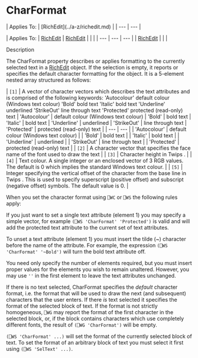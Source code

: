 




<h1 class="heading"><span class="name">CharFormat</span></h1>
| Applies To: | [RichEdit](../a-z/richedit.md) |
| --- | ---  |

| Applies To: | [RichEdit](../a-z/richedit.md) | [RichEdit](../a-z/richedit.md) |  |  |
| --- | --- | ---  |
| [RichEdit](../a-z/richedit.md) |  |  |


Description


The CharFormat property describes or applies formatting to the currently selected text in a [RichEdit](../a-z/richedit.md) object. If the selection is empty, it reports or specifies the default character formatting for the object. It is a 5-element nested array structured as follows:


| `[1]` | A vector of character vectors which describes the text attributes and is comprised of the following keywords: 'Autocolour' default colour (Windows text colour) 'Bold' bold text 'Italic' bold text 'Underline' underlined 'StrikeOut' line through text 'Protected' protected (read-only) text | 'Autocolour' | default colour (Windows text colour) | 'Bold' | bold text | 'Italic' | bold text | 'Underline' | underlined | 'StrikeOut' | line through text | 'Protected' | protected (read-only) text |
| --- | ---  |
| 'Autocolour' | default colour (Windows text colour) |
| 'Bold' | bold text |
| 'Italic' | bold text |
| 'Underline' | underlined |
| 'StrikeOut' | line through text |
| 'Protected' | protected (read-only) text |
| `[2]` | A character vector that specifies the face name of the font used to draw the text |
| `[3]` | Character height in Twips . |
| `[4]` | Text colour. A single integer or an enclosed vector of 3 RGB values. The default is 0 which implies the standard Windows text colour. |
| `[5]` | Integer specifying the vertical offset of the character from the base line in Twips . This is used to specify superscript (positive offset) and subscript (negative offset) symbols. The default value is 0. |


When you set the character format using `⎕WC` or `⎕WS` the following rules apply:


If you just want to set a single text attribute (element 1) you may specify a simple vector, for example `(⎕WS 'CharFormat' 'Protected')` is valid and will add the protected text attribute to the current set of text attributes.


To unset a text attribute (element 1) you must insert the tilde (~) character before the name of the attribute. For example, the expression `(⎕WS 'CharFormat' '~Bold')` will turn the bold text attribute off.


You need only specify the number of elements required, but you must insert proper values for the elements you wish to remain unaltered. However, you may use `''` in the first element to leave the text attributes unchanged.


If there is no text selected, CharFormat specifies the *default* character format, i.e. the format that will be used to draw the next (and subsequent) characters that the user enters. If there *is* text selected it specifies the format of the selected block of text. If the format is not strictly homogeneous, `⎕WG` may report the format of the first character in the selected block, or, if the block contains characters which use completely different fonts, the result of `(⎕WG 'CharFormat')` will be empty.


`(⎕WS 'CharFormat' ...)` will set the format of the currently selected block of text. To set the format of an arbitrary block of text you must select it first using `(⎕WS 'SelText' ...)`.


